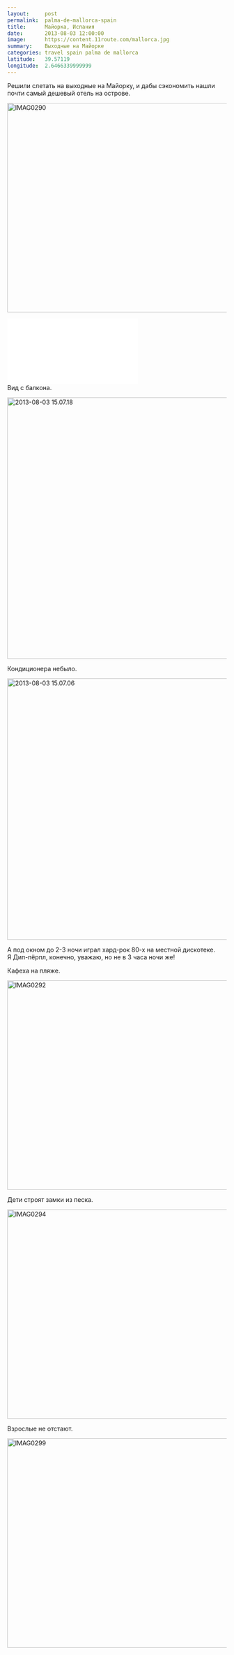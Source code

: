 ```yaml
---
layout:     post
permalink:  palma-de-mallorca-spain
title:      Майорка, Испания
date:       2013-08-03 12:00:00
image:      https://content.11route.com/mallorca.jpg
summary:    Выходные на Майорке
categories: travel spain palma de mallorca
latitude:   39.57119
longitude:  2.6466339999999
---
```


Решили слетать на выходные на Майорку, и дабы сэкономить нашли почти самый дешевый отель на острове.

<a href="https://www.flickr.com/photos/118782975@N05/12874634553/" title="IMAG0290 by elevenroute, on Flickr"><img src="https://farm4.staticflickr.com/3707/12874634553_d282628fc7_b.jpg" width="800" height="479" alt="IMAG0290"></a>
<div class="youtube-container">
<iframe class="video" src="//www.youtube.com/embed/BrYZcnA2YuU" frameborder="0" allowfullscreen></iframe>
</div>
Вид с балкона.

<a href="https://www.flickr.com/photos/118782975@N05/12862098513/" title="2013-08-03 15.07.18 by elevenroute, on Flickr"><img src="https://farm3.staticflickr.com/2805/12862098513_4cea1dabbf_b.jpg" width="800" height="598" alt="2013-08-03 15.07.18"></a>

Кондиционера небыло.

<a href="https://www.flickr.com/photos/118782975@N05/12862111403/" title="2013-08-03 15.07.06 by elevenroute, on Flickr"><img src="https://farm8.staticflickr.com/7372/12862111403_7cb5c45db3_b.jpg" width="800" height="598" alt="2013-08-03 15.07.06"></a>

А под окном до 2-3 ночи играл хард-рок 80-х на местной дискотеке.<br/>
Я Дип-пёрпл, конечно, уважаю, но не в 3 часа ночи же!

Кафеха на пляже.

<a href="https://www.flickr.com/photos/118782975@N05/12874974334/" title="IMAG0292 by elevenroute, on Flickr"><img src="https://farm8.staticflickr.com/7393/12874974334_bff52e6fce_b.jpg" width="800" height="479" alt="IMAG0292"></a>

Дети строят замки из песка.

<a href="https://www.flickr.com/photos/118782975@N05/12874628863/" title="IMAG0294 by elevenroute, on Flickr"><img src="https://farm3.staticflickr.com/2873/12874628863_2a5ac3a9ce_b.jpg" width="800" height="479" alt="IMAG0294"></a>

Взрослые не отстают.

<a href="https://www.flickr.com/photos/118782975@N05/12874534025/" title="IMAG0299 by elevenroute, on Flickr"><img src="https://farm4.staticflickr.com/3689/12874534025_c3bf2ce924_b.jpg" width="800" height="479" alt="IMAG0299"></a>
